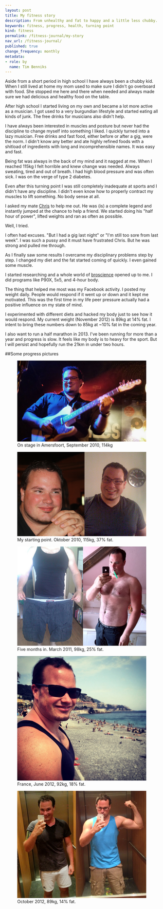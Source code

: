```yaml
---
layout: post
title: My fitness story
description: From unhealthy and fat to happy and a little less chubby.
keywords: fitness, progress, health, turning point
kind: fitness
permalink: /fitness-journal/my-story
nav_url: /fitness-journal/
published: true
change_frequency: monthly
metadata:
- role: by
  name: Tim Benniks
---
```


Aside from a short period in high school I have always been a chubby kid.
When I still lived at home my mom used to make sure I didn't go overboard with food.
She stopped me here and there when needed and always made sure we had delicious and healthy food on the table.

After high school I started living on my own and became a lot more active as a musician. 
I got used to a very burgundian lifestyle and started eating all kinds of junk. 
The free drinks for musicians also didn't help.

I have always been interested in muscles and posture but never had the discipline to change myself into something I liked. 
I quickly turned into a lazy musician. Free drinks and fast food, either before or after a gig, were the norm. 
I didn't know any better and ate highly refined foods with a shitload of ingredients with long and incomprehensible names.
It was easy and fast.

Being fat was always in the back of my mind and it nagged at me. 
When I reached 115kg I felt horrible and knew change was needed.
Always sweating, tired and out of breath. I had high blood pressure and was often sick.
I was on the verge of type 2 diabetes.

Even after this turning point I was still completely inadequate at sports and I didn't have any discipline.
I didn't even know how to properly contract my muscles to lift something. No body sense at all.

I asked my mate [Chris](https://www.facebook.com/chrisfinch) to help me out. He was (is) a complete legend and instantly jumped at the chance to help a friend.
We started doing his "half hour of power", lifted weights and ran as often as possible. 

Well, I tried.

I often had excuses. "But I had a gig last night" or "I'm still too sore from last week".
I was such a pussy and it must have frustrated Chris. But he was strong and pulled me through.

As I finally saw some results I overcame my disciplinary problems step by step. 
I changed my diet and the fat started coming of quickly. I even gained some muscle.

I started researching and a whole world of [broscience](http://www.urbandictionary.com/define.php?term=broscience) opened up to me.
I did programs like P90X, 5x5, and 4-hour body.

The thing that helped me most was my Facebook activity. I posted my weight daily. People would respond if it went up or down and it kept me motivated. This was the first time in my life peer pressure actually had a positive influence on my state of mind.

I experimented with different diets and hacked my body just to see how it would respond. My current weight (November 2012) is 89kg at 14% fat. I intent to bring these numbers down to 85kg at ~10% fat in the coming year.

I also want to run a half marathon in 2013. 
I've been running for more than a year and progress is slow. 
It feels like my body is to heavy for the sport. But I will persist and hopefully run the 21km in under two hours.

##Some progress pictures
<figure>
	<img src="/static/gfx/before_2010.jpg" alt="On stage in Amersfoort, September 2010, 114kg" />
	<figcaption>On stage in Amersfoort, September 2010, 114kg</figcaption>
</figure>

<figure>
	<img src="/static/gfx/kreta_2010.jpg" alt="My starting point. Oktober 2010, 115kg, 36% fat." width="520" />
	<figcaption>My starting point. Oktober 2010, 115kg, 37% fat.</figcaption>
</figure>

<figure>
	<img src="/static/gfx/march_2011.jpg" alt="Five months in. March 2011, 98kg, 22% fat." width="520" />
	<figcaption>Five months in. March 2011, 98kg, 25% fat.</figcaption>
</figure>

<figure>
	<img src="/static/gfx/france_june_2012.jpg" alt="France, June 2012, 92kg, 18% fat." width="520" />
	<figcaption>France, June 2012, 92kg, 18% fat.</figcaption>
</figure>

<figure>
	<img src="/static/gfx/oktober_2012.jpg" alt="October 2012, 89kg, 14% fat." width="520" />
	<figcaption>October 2012, 89kg, 14% fat.</figcaption>
</figure>